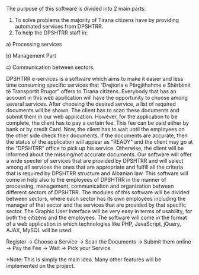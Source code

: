 The purpose of this software is divided into 2 main parts:
1)	To solve problems the majority of Tirana citizens have by providing automated services from DPSHTRR.
2)	To help the DPSHTRR staff in:

a)	Processing services

b)	Management Part

c)	Communication between sectors.

DPSHTRR e-services is a software which aims to make it easier and less time consuming specific services that “Drejtoria e Përgjithshme e Shërbimit të Transportit Rrugor” offers to Tirana citizens. Everybody that has an account in this web application will have the opportunity to choose among several services. After choosing the desired service, a list of required documents will be shown. The client has to scan these documents and submit them in our web application. However, for the application to be complete, the client has to pay a certain fee. This fee can be paid either by bank or by credit Card. Now, the client has to wait until the employees on the other side check their documents. If the documents are accurate, then the status of the application will appear as “READY” and the client may go at the “DPSHTRR” office to pick up his service. Otherwise, the client will be informed about the missing/not accurate documents. 
Our software will offer a wide specter of services that are provided by DPSHTRR and will select among all services the ones that are appropriate and fulfill all the criteria that is required by DPSHTRR structure and Albanian law. This software will come in help also to the employees of DPSHTRR in the manner of processing, management, communication and organization between different sectors of DPSHTRR. The modules of this software will be divided between sectors, where each sector has its own employees including the manager of that sector and the services that are provided by that specific sector.
The Graphic User Interface will be very easy in terms of usability, for both the citizens and the employees. The software will come in the format of a web application in which technologies like PHP, JavaScript, jQuery, AJAX, MySQL will be used.

Register -> Choose a Service -> Scan the Documents -> Submit them online -> Pay the Fee -> Wait -> Pick your Service

*Note: This is simply the main idea. Many other features will be implemented on the project.
